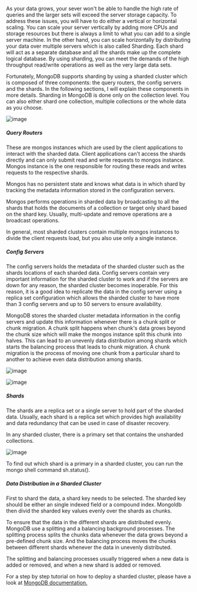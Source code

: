 As your data grows, your sever won't be able to handle the high rate of queries and the larger sets will exceed the server storage capacity. To address these issues, you will have to do either a vertical or horizontal scaling. You can scale your server vertically by adding more CPUs and storage resources but there is always a limit to what you can add to a single server machine. In the other hand, you can scale horizontally by distributing your data over multiple servers which is also called Sharding. Each shard will act as a separate database and all the shards make up the complete logical database. By using sharding, you can meet the demands of the high throughput read/write operations as well as the very large data sets.


Fortunately, MongoDB supports sharding by using a sharded cluster which is composed of three components: the query routers, the config servers and the shards. In the following sections, I will explain these components in more details. Sharding in MongoDB is done only on the collection level. You can also either shard one collection, multiple collections or the whole data as you choose.


![image](https://docs.mongodb.org/manual/_images/sharded-cluster.png)


##### Query Routers

These are mongos instances which are used by the client applications to interact with the sharded data. Client applications can't access the shards directly and can only submit read and write requests to mongos instance. Mongos instance is the one responsible for routing these reads and writes requests to the respective shards.  

Mongos has no persistent state and knows what data is in which shard by tracking the metadata information stored in the configuration servers. 

Mongos performs operations in sharded data by broadcasting to all the shards that holds the documents of a collection or target only shard based on the shard key. Usually, multi-update and remove operations are a broadcast operations. 

In general, most sharded clusters contain multiple mongos instances to divide the client requests load, but you also use only a single instance.


##### Config Servers

The config servers holds the metadata of the sharded cluster such as the shards locations of each sharded data. Config servers contain very important information for the sharded cluster to work and if the servers are down for any reason, the sharded cluster becomes inoperable. For this reason, it is a good idea to replicate the data in the config server using a replica set configuration which allows the sharded cluster to have more than 3 config servers and up to 50 servers to ensure availability.

MongoDB stores the sharded cluster metadata information in the config servers and update this information whenever there is a chunk split or chunk migration. A chunk split happens when chunk's data grows beyond the chunk size which will make the mongos instance split this chunk into halves. This can lead to an unevenly data distribution among shards which starts the balancing process that leads to chunk migration. A chunk migration is the process of moving one chunk from a particular shard to another to achieve even data distribution among shards.

![image](https://docs.mongodb.org/manual/_images/sharding-splitting.png)


![image](https://docs.mongodb.org/manual/_images/sharding-migrating.png)



##### Shards


The shards are a replica set or a single server to hold part of the sharded data. Usually, each shard is a replica set which provides high availability and data redundancy that can be used in case of disaster recovery. 

In any sharded cluster, there is a primary set that contains the unsharded collections. 


![image](https://docs.mongodb.org/manual/_images/sharded-cluster-primary-shard.png) 


To find out which shard is a primary in a sharded cluster, you can run the mongo shell command sh.status().


##### Data Distribution in a Sharded Cluster

First to shard the data, a shard key needs to be selected. The sharded key should be either an single indexed field or a compound index. Mongoldb then divid the sharded key values evenly over the shards as chunks.

To ensure that the data in the different shards are distributed evenly. MongoDB use a splitting and a balancing background processes. The splitting process splits the chunks data whenever the data grows beyond a pre-defined chunk size. And the balancing process moves the chunks between different shards whenever the data in unevenly distributed. 

The splitting and balancing processes usually triggered when a new data is added or removed, and when a new shard is added or removed. 


For a step by step tutorial on how to deploy a sharded cluster, please have a look at [MongoDB documentation.](https://docs.mongodb.org/manual/tutorial/deploy-shard-cluster/)



